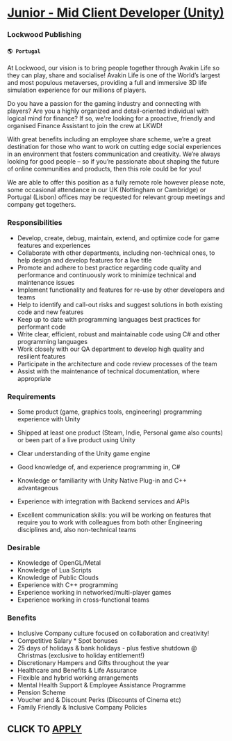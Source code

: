 # [Junior - Mid Client Developer (Unity)](https://www.remotewlb.com/apply/junior-mid-client-developer-unity)  
### Lockwood Publishing  
#### `🌎 Portugal`  

At Lockwood, our vision is to bring people together through Avakin Life so they can play, share and socialise! Avakin Life is one of the World’s largest and most populous metaverses, providing a full and immersive 3D life simulation experience for our millions of players.

Do you have a passion for the gaming industry and connecting with players? Are you a highly organized and detail-oriented individual with logical mind for finance? If so, we're looking for a proactive, friendly and organised Finance Assistant to join the crew at LKWD!

With great benefits including an employee share scheme, we’re a great destination for those who want to work on cutting edge social experiences in an environment that fosters communication and creativity. We’re always looking for good people – so if you’re passionate about shaping the future of online communities and products, then this role could be for you!

We are able to offer this position as a fully remote role however please note, some occasional attendance in our UK (Nottingham or Cambridge) or Portugal (Lisbon) offices may be requested for relevant group meetings and company get togethers.

### Responsibilities

  * Develop, create, debug, maintain, extend, and optimize code for game features and experiences 
  * Collaborate with other departments, including non-technical ones, to help design and develop features for a live title 
  * Promote and adhere to best practice regarding code quality and performance and continuously work to minimize technical and maintenance issues 
  * Implement functionality and features for re-use by other developers and teams 
  * Help to identify and call-out risks and suggest solutions in both existing code and new features 
  * Keep up to date with programming languages best practices for performant code 
  * Write clear, efficient, robust and maintainable code using C# and other programming languages 
  * Work closely with our QA department to develop high quality and resilient features 
  * Participate in the architecture and code review processes of the team 
  * Assist with the maintenance of technical documentation, where appropriate

### Requirements

  * Some product (game, graphics tools, engineering) programming experience with Unity 
  * Shipped at least one product (Steam, Indie, Personal game also counts) or been part of a live product using Unity 
  * Clear understanding of the Unity game engine 
  * Good knowledge of, and experience programming in, C# 

  * Knowledge or familiarity with Unity Native Plug-in and C++ advantageous 
  * Experience with integration with Backend services and APIs 
  * Excellent communication skills: you will be working on features that require you to work with colleagues from both other Engineering disciplines and, also non-technical teams 

### Desirable

  * Knowledge of OpenGL/Metal 
  * Knowledge of Lua Scripts 
  * Knowledge of Public Clouds 
  * Experience with C++ programming 
  * Experience working in networked/multi-player games 
  * Experience working in cross-functional teams 

### Benefits

  * Inclusive Company culture focused on collaboration and creativity!
  * Competitive Salary * Spot bonuses
  * 25 days of holidays & bank holidays - plus festive shutdown @ Christmas (exclusive to holiday entitlement!)
  * Discretionary Hampers and Gifts throughout the year
  * Healthcare and Benefits & Life Assurance
  * Flexible and hybrid working arrangements
  * Mental Health Support & Employee Assistance Programme
  * Pension Scheme
  * Voucher and & Discount Perks (Discounts of Cinema etc)
  * Family Friendly & Inclusive Company Policies

  
## CLICK TO [APPLY](https://www.remotewlb.com/apply/junior-mid-client-developer-unity)

